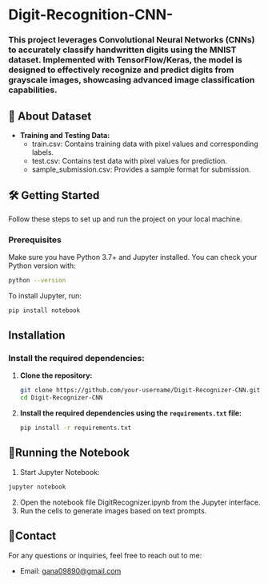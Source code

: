 # Digit-Recognition-CNN-
### This project leverages Convolutional Neural Networks (CNNs) to accurately classify handwritten digits using the MNIST dataset. Implemented with TensorFlow/Keras, the model is designed to effectively recognize and predict digits from grayscale images, showcasing advanced image classification capabilities.
## **📁 About Dataset**

- **Training and Testing Data:**
  - train.csv: Contains training data with pixel values and corresponding labels.
  - test.csv: Contains test data with pixel values for prediction.
  - sample_submission.csv: Provides a sample format for submission.

## **🛠️ Getting Started**

Follow these steps to set up and run the project on your local machine.

### **Prerequisites**

Make sure you have Python 3.7+ and Jupyter installed. You can check your Python version with:

```bash
python --version
```
To install Jupyter, run:
```bash
pip install notebook
```
## **Installation**
### Install the required dependencies:

1. **Clone the repository:**
    ```bash
    git clone https://github.com/your-username/Digit-Recognizer-CNN.git
    cd Digit-Recognizer-CNN
    ```

2. **Install the required dependencies using the `requirements.txt` file:**
    ```bash
    pip install -r requirements.txt
    ```
## 📝Running the Notebook
1. Start Jupyter Notebook:
   
```bash
jupyter notebook
```
2. Open the notebook file DigitRecognizer.ipynb from the Jupyter interface.
3. Run the cells to generate images based on text prompts.

## **📧Contact**

For any questions or inquiries, feel free to reach out to me:

- Email: [gana09890@gmail.com](gana09890@gmail.com)

